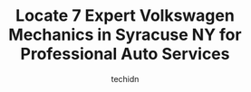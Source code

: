 ---
layout: ampstory
image: https://images.unsplash.com/photo-1490274494753-fd4f84681e7c?ixlib=rb-4.0.3&ixid=MnwxMjA3fDB8MHxwaG90by1wYWdlfHx8fGVufDB8fHx8&auto=format&fit=crop&w=640&h=853&q=80
author: techidn
featured: false
description: Looking for reliable and skilled Volkswagen Mechanic in Syracuse NY, USA? Your search ends here with the 7 best Volkswagen Mechanic in town. With their expertise and commitment to delivering
title: Locate 7 Expert Volkswagen Mechanics in Syracuse NY for Professional Auto Services
cover:
   title: Locate 7 Expert Volkswagen Mechanics in Syracuse NY for Professional Auto Services
   subtitle: Rickpate
   background: https://images.unsplash.com/photo-1490274494753-fd4f84681e7c?ixlib=rb-4.0.3&ixid=MnwxMjA3fDB8MHxwaG90by1wYWdlfHx8fGVufDB8fHx8&auto=format&fit=crop&w=640&h=853&q=80

pages: 
 - layout: thirds
   top: <h1>#1 Autotech of Syracuse</h1>
   bottom: "<p>I like these folks. Fixed an electrical problem with my 2000 Toyota Celica GT for $60. Cant beat that. Recommended.</p>"
   background: https://www.knot35.com/toplist/wp-content/uploads/2023/06/best-volkswagen-mechanic-1-in-syracuse-ny-1685838324.jpeg
   backgroundblur: true
 - layout: thirds
   top: <h1>#2 Syracuse Auto Works</h1>
   bottom: "<p>1224 W Fayette St, Syracuse, NY 13204, United States</p>"
   background: https://www.knot35.com/toplist/wp-content/uploads/2023/06/best-volkswagen-mechanic-2-in-syracuse-ny-1685838325.jpeg
   cta:
      link: https://www.knot35.com/toplist/locate-7-expert-volkswagen-mechanics-in-syracuse-ny-for-professional-auto-services/
      text: Locate 7 Expert Volkswagen Mechanics in Syracuse NY for Professional Auto Services
 - layout: thirds
   top: <h1>#3 Fehlman Brothers Auto Repair - Syracuse</h1>
   bottom: "<p>116 S Midler Ave, Syracuse, NY 13206, United States</p>"
   background: https://www.knot35.com/toplist/wp-content/uploads/2023/06/best-volkswagen-mechanic-3-in-syracuse-ny-1685838325.jpeg
   cta:
      link: https://www.knot35.com/toplist/locate-7-expert-volkswagen-mechanics-in-syracuse-ny-for-professional-auto-services/
      text: Locate 7 Expert Volkswagen Mechanics in Syracuse NY for Professional Auto Services
 - layout: thirds
   top: <h1>#4 Upstate Imports Auto Repair Syracuse LLC</h1>
   bottom: "<p>2221 Erie Blvd E, Syracuse, NY 13224, United States</p>"
   background: https://images.unsplash.com/photo-1549241520-425e3dfc01cb?ixlib=rb-4.0.3&ixid=MnwxMjA3fDB8MHxwaG90by1wYWdlfHx8fGVufDB8fHx8&auto=format&fit=crop&w=640&h=853&q=80
   cta:
      link: https://www.knot35.com/toplist/locate-7-expert-volkswagen-mechanics-in-syracuse-ny-for-professional-auto-services/
      text: Locate 7 Expert Volkswagen Mechanics in Syracuse NY for Professional Auto Services
 - layout: thirds
   top: <h1>#5 ST Foreign Auto</h1>
   bottom: "<p>416 E Brighton Ave, Syracuse, NY 13210, United States</p>"
   background: https://images.unsplash.com/photo-1489648022186-8f49310909a0?ixlib=rb-4.0.3&ixid=MnwxMjA3fDB8MHxwaG90by1wYWdlfHx8fGVufDB8fHx8&auto=format&fit=crop&w=640&h=853&q=80
   cta:
      link: https://www.knot35.com/toplist/locate-7-expert-volkswagen-mechanics-in-syracuse-ny-for-professional-auto-services/
      text: Locate 7 Expert Volkswagen Mechanics in Syracuse NY for Professional Auto Services
 - layout: thirds
   top: <h1>#6 Davco Performance Automotive</h1>
   bottom: "<p>102 Catawba St, Syracuse, NY 13208, United States</p>"
   background: https://images.unsplash.com/photo-1574169208507-84376144848b?ixlib=rb-4.0.3&ixid=MnwxMjA3fDB8MHxwaG90by1wYWdlfHx8fGVufDB8fHx8&auto=format&fit=crop&w=640&h=853&q=80
   cta:
      link: https://www.knot35.com/toplist/locate-7-expert-volkswagen-mechanics-in-syracuse-ny-for-professional-auto-services/
      text: Locate 7 Expert Volkswagen Mechanics in Syracuse NY for Professional Auto Services
 - layout: thirds
   top: <h1>#7 Glissons Automotive</h1>
   bottom: "<p>3004 E Genesee St, Syracuse, NY 13224, United States</p>"
   background: https://images.unsplash.com/photo-1567095761054-7a02e69e5c43?ixlib=rb-4.0.3&ixid=MnwxMjA3fDB8MHxwaG90by1wYWdlfHx8fGVufDB8fHx8&auto=format&fit=crop&w=640&h=853&q=80
   cta:
      link: https://www.knot35.com/toplist/locate-7-expert-volkswagen-mechanics-in-syracuse-ny-for-professional-auto-services/
      text: Locate 7 Expert Volkswagen Mechanics in Syracuse NY for Professional Auto Services
 - layout: thirds
   middle: Continue reading...
   background: https://images.unsplash.com/photo-1632260260864-caf7fde5ec36?ixlib=rb-4.0.3&ixid=MnwxMjA3fDB8MHxwaG90by1wYWdlfHx8fGVufDB8fHx8&auto=format&fit=crop&w=640&h=853&q=80
   cta:
      link: https://www.knot35.com/toplist/locate-7-expert-volkswagen-mechanics-in-syracuse-ny-for-professional-auto-services/
      text: Locate 7 Expert Volkswagen Mechanics in Syracuse NY for Professional Auto Services
      
---